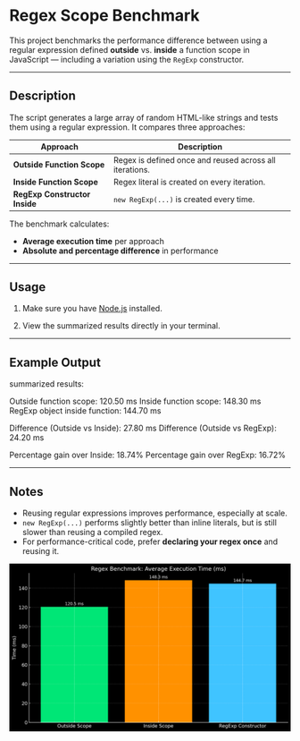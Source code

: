 # Regex Scope Benchmark

This project benchmarks the performance difference between using a regular expression defined **outside** vs. **inside** a function scope in JavaScript — including a variation using the `RegExp` constructor.

---

## Description

The script generates a large array of random HTML-like strings and tests them using a regular expression. It compares three approaches:

| Approach                          | Description                                             |
|----------------------------------|---------------------------------------------------------|
| **Outside Function Scope**     | Regex is defined once and reused across all iterations. |
| **Inside Function Scope**      | Regex literal is created on every iteration.            |
| **RegExp Constructor Inside**  | `new RegExp(...)` is created every time.                |

The benchmark calculates:

- **Average execution time** per approach  
- **Absolute and percentage difference** in performance  

---

## Usage

1. Make sure you have [Node.js](https://nodejs.org/) installed.

3. View the summarized results directly in your terminal.

---

## Example Output

summarized results:

Outside function scope: 120.50 ms
Inside function scope: 148.30 ms
RegExp object inside function: 144.70 ms

Difference (Outside vs Inside): 27.80 ms
Difference (Outside vs RegExp): 24.20 ms

Percentage gain over Inside: 18.74%
Percentage gain over RegExp: 16.72%

---

## Notes

- Reusing regular expressions improves performance, especially at scale.
- `new RegExp(...)` performs slightly better than inline literals, but is still slower than reusing a compiled regex.
- For performance-critical code, prefer **declaring your regex once** and reusing it.

![alt text](image.png)